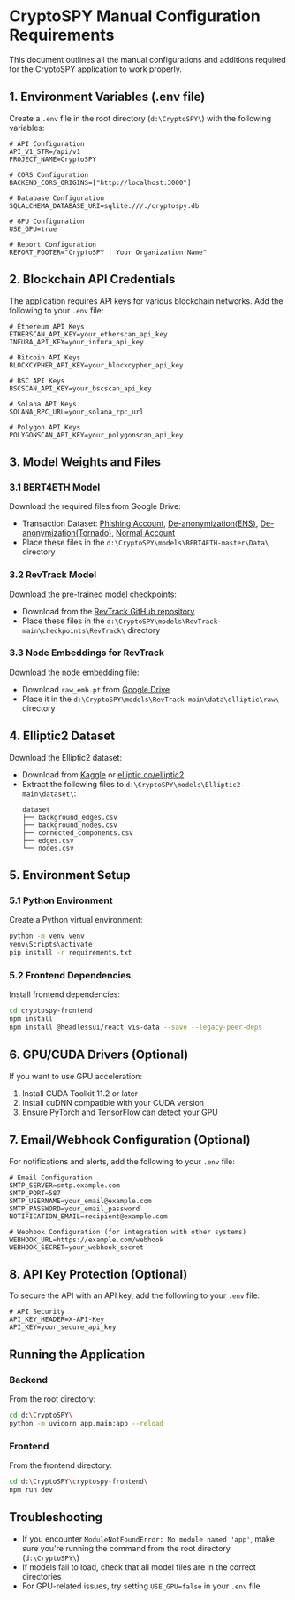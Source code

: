 # CryptoSPY Manual Configuration Requirements

This document outlines all the manual configurations and additions required for the CryptoSPY application to work properly.

## 1. Environment Variables (.env file)

Create a `.env` file in the root directory (`d:\CryptoSPY\`) with the following variables:

```
# API Configuration
API_V1_STR=/api/v1
PROJECT_NAME=CryptoSPY

# CORS Configuration
BACKEND_CORS_ORIGINS=["http://localhost:3000"]

# Database Configuration
SQLALCHEMA_DATABASE_URI=sqlite:///./cryptospy.db

# GPU Configuration
USE_GPU=true

# Report Configuration
REPORT_FOOTER="CryptoSPY | Your Organization Name"
```

## 2. Blockchain API Credentials

The application requires API keys for various blockchain networks. Add the following to your `.env` file:

```
# Ethereum API Keys
ETHERSCAN_API_KEY=your_etherscan_api_key
INFURA_API_KEY=your_infura_api_key

# Bitcoin API Keys
BLOCKCYPHER_API_KEY=your_blockcypher_api_key

# BSC API Keys
BSCSCAN_API_KEY=your_bscscan_api_key

# Solana API Keys
SOLANA_RPC_URL=your_solana_rpc_url

# Polygon API Keys
POLYGONSCAN_API_KEY=your_polygonscan_api_key
```

## 3. Model Weights and Files

### 3.1 BERT4ETH Model

Download the required files from Google Drive:
- Transaction Dataset: [Phishing Account](https://drive.google.com/file/d/11UAhLOcffzLyPhdsIqRuFsJNSqNvrNJf/view?usp=sharing), [De-anonymization(ENS)](https://drive.google.com/file/d/1Yveis90jCx-nIA6pUL_4SUezMsVJr8dp/view?usp=sharing), [De-anonymization(Tornado)](https://drive.google.com/file/d/1DMbPSZMSvTYMKUZg3oYKFrjPo2_jeeG4/view?usp=sharing), [Normal Account](https://drive.google.com/file/d/1-htLUymg1UxDrXcI8tslU9wbn0E1vl9_/view?usp=sharing)
- Place these files in the `d:\CryptoSPY\models\BERT4ETH-master\Data\` directory

### 3.2 RevTrack Model

Download the pre-trained model checkpoints:
- Download from the [RevTrack GitHub repository](https://github.com/MITIBMxGraph/RevTrack/tree/main/checkpoints/RevTrack)
- Place these files in the `d:\CryptoSPY\models\RevTrack-main\checkpoints\RevTrack\` directory

### 3.3 Node Embeddings for RevTrack

Download the node embedding file:
- Download `raw_emb.pt` from [Google Drive](https://drive.google.com/file/d/1UBLRxiEg0SK_sWoOWe-55nLOniV9I4HX/view?usp=sharing)
- Place it in the `d:\CryptoSPY\models\RevTrack-main\data\elliptic\raw\` directory

## 4. Elliptic2 Dataset

Download the Elliptic2 dataset:
- Download from [Kaggle](https://www.kaggle.com/datasets/ellipticco/elliptic2-data-set) or [elliptic.co/elliptic2](http://elliptic.co/elliptic2)
- Extract the following files to `d:\CryptoSPY\models\Elliptic2-main\dataset\`:
  ```
  dataset
  ├── background_edges.csv
  ├── background_nodes.csv
  ├── connected_components.csv
  ├── edges.csv
  └── nodes.csv
  ```

## 5. Environment Setup

### 5.1 Python Environment

Create a Python virtual environment:
```bash
python -m venv venv
venv\Scripts\activate
pip install -r requirements.txt
```

### 5.2 Frontend Dependencies

Install frontend dependencies:
```bash
cd cryptospy-frontend
npm install
npm install @headlessui/react vis-data --save --legacy-peer-deps
```

## 6. GPU/CUDA Drivers (Optional)

If you want to use GPU acceleration:
1. Install CUDA Toolkit 11.2 or later
2. Install cuDNN compatible with your CUDA version
3. Ensure PyTorch and TensorFlow can detect your GPU

## 7. Email/Webhook Configuration (Optional)

For notifications and alerts, add the following to your `.env` file:

```
# Email Configuration
SMTP_SERVER=smtp.example.com
SMTP_PORT=587
SMTP_USERNAME=your_email@example.com
SMTP_PASSWORD=your_email_password
NOTIFICATION_EMAIL=recipient@example.com

# Webhook Configuration (for integration with other systems)
WEBHOOK_URL=https://example.com/webhook
WEBHOOK_SECRET=your_webhook_secret
```

## 8. API Key Protection (Optional)

To secure the API with an API key, add the following to your `.env` file:

```
# API Security
API_KEY_HEADER=X-API-Key
API_KEY=your_secure_api_key
```

## Running the Application

### Backend

From the root directory:
```bash
cd d:\CryptoSPY\
python -m uvicorn app.main:app --reload
```

### Frontend

From the frontend directory:
```bash
cd d:\CryptoSPY\cryptospy-frontend\
npm run dev
```

## Troubleshooting

- If you encounter `ModuleNotFoundError: No module named 'app'`, make sure you're running the command from the root directory (`d:\CryptoSPY\`)
- If models fail to load, check that all model files are in the correct directories
- For GPU-related issues, try setting `USE_GPU=false` in your `.env` file